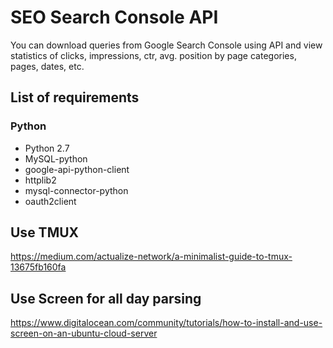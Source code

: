 # SEO Search Console API


You can download queries from Google Search Console using API and view statistics of clicks, impressions, ctr, avg. position by page categories, pages, dates, etc.
## List of requirements

### Python

* Python 2.7
* MySQL-python
* google-api-python-client
* httplib2
* mysql-connector-python
* oauth2client

## Use TMUX
https://medium.com/actualize-network/a-minimalist-guide-to-tmux-13675fb160fa

## Use Screen for all day parsing 
https://www.digitalocean.com/community/tutorials/how-to-install-and-use-screen-on-an-ubuntu-cloud-server
